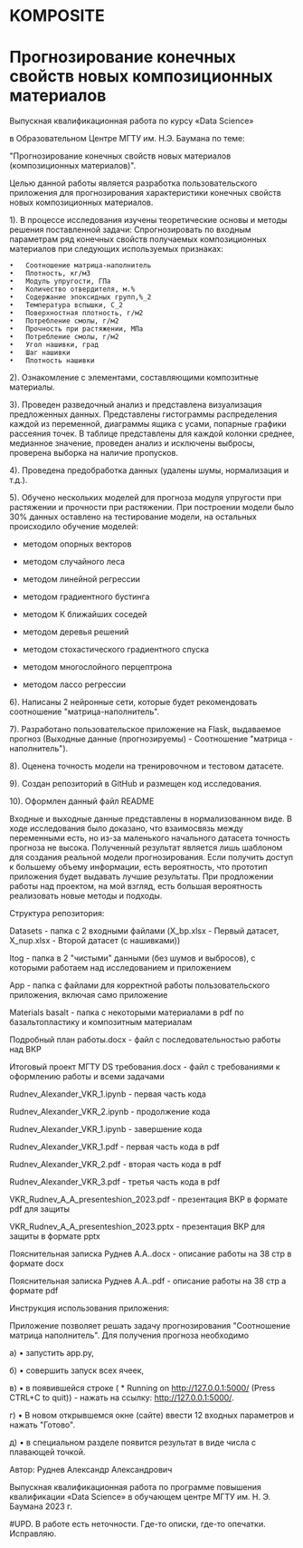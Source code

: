 # KOMPOSITE
# Прогнозирование конечных свойств новых композиционных материалов
Выпускная квалификационная работа по курсу «Data Science» 

в Образовательном Центре МГТУ им. Н.Э. Баумана по теме: 

"Прогнозирование конечных свойств новых материалов (композиционных материалов)".

Целью данной работы является разработка пользовательского приложения для прогнозирования характеристики конечных свойств новых композиционных материалов.

1).	В процессе исследования изучены теоретические основы и методы решения поставленной задачи: 
Спрогнозировать по входным параметрам ряд конечных свойств получаемых композиционных материалов при следующих используемых признаках: 

    •	Соотношение матрица-наполнитель
    •	Плотность, кг/м3
    •	Модуль упругости, ГПа
    •	Количество отвердителя, м.%
    •	Содержание эпоксидных групп,%_2
    •	Температура вспышки, С_2
    •	Поверхностная плотность, г/м2
    •	Потребление смолы, г/м2
    •	Прочность при растяжении, МПа
    •	Потребление смолы, г/м2
    •	Угол нашивки, град
    •	Шаг нашивки
    •	Плотность нашивки

2).	Ознакомление с элементами, составляющими композитные материалы. 

3).	Проведен разведочный анализ и представлена визуализация предложенных данных. Представлены гистограммы распределения каждой из переменной, диаграммы ящика с усами, попарные графики рассеяния точек. В таблице представлены для каждой колонки среднее, медианное значение, проведен анализ и исключены выбросы, проверена выборка на наличие пропусков.

4).	Проведена предобработка данных (удалены шумы, нормализация и т.д.).

5).	Обучено нескольких моделей для прогноза модуля упругости при растяжении и прочности при растяжении. При построении модели было 30% данных оставлено на тестирование модели, на остальных происходило обучение моделей:

* методом опорных векторов

* методом случайного леса

* методом линейной регрессии

* методом градиентного бустинга

* методом К ближайших соседей

* методом деревья решений

* методом стохастического градиентного спуска

* методом многослойного перцептрона

* методом лассо регрессии


6).	Написаны 2 нейронные сети, которые будет рекомендовать соотношение "матрица-наполнитель".

7).	Разработано пользовательское приложение на Flask, выдаваемое прогноз (Выходные данные (прогнозируемы) - Соотношение "матрица - наполнитель").

8).	Оценена точность модели на тренировочном и тестовом датасете.

9).	Создан репозиторий в GitHub и размещен код исследования.

10). Оформлен данный файл README

Входные и выходные данные представлены в нормализованном виде. 
В ходе исследования было доказано, что взаимосвязь между переменными есть, но из-за маленького начального датасета точность прогноза не высока. Полученный результат является лишь шаблоном для создания реальной модели прогнозирования. Если получить доступ к большему объему информации, есть вероятность, что прототип приложения будет выдавать лучшие результаты. При продложении работы над проектом, на мой взгляд, есть большая вероятность реализовать новые методы и подходы. 

Структура репозитория:

Datasets - папка с 2 входными файлами (X_bp.xlsx - Первый датасет, X_nup.xlsx - Второй датасет (с нашивками))

Itog - папка в 2 "чистыми" данными (без шумов и выбросов), с которыми работаем над исследованием и приложением

App - папка с файлами для корректной работы пользовательского приложения, включая само приложение

Materials basalt - папка с некоторыми материалами в pdf по базальтопластику и композитным материалам

Подробный план работы.docx - файл с последовательностью работы над ВКР

Итоговый проект МГТУ DS требования.docx - файл с требованиями к оформлению работы и всеми задачами

Rudnev_Alexander_VKR_1.ipynb - первая часть кода

Rudnev_Alexander_VKR_2.ipynb - продолжение кода

Rudnev_Alexander_VKR_1.ipynb - завершение кода

Rudnev_Alexander_VKR_1.pdf - первая часть кода в pdf

Rudnev_Alexander_VKR_2.pdf - вторая часть кода в pdf

Rudnev_Alexander_VKR_3.pdf - третья часть кода в pdf

VKR_Rudnev_A_A_presenteshion_2023.pdf - презентация ВКР  в формате pdf для защиты

VKR_Rudnev_A_A_presenteshion_2023.pptx - презентация ВКР для защиты в формате pptx

Пояснительная записка Руднев А.А..docx - описание работы на 38 стр в формате docx

Пояснительная записка Руднев А.А..pdf - описание работы на 38 стр а формате pdf


Инструкция использования приложения:

Приложение позволяет решать задачу прогнозирования "Соотношение матрица наполнитель". 
Для получения прогноза необходимо 

а)     •	запустить app.py, 

б)     •	совершить запуск всех ячеек,  

в)     •	в появившейся строке ( * Running on http://127.0.0.1:5000/ (Press CTRL+C to quit)) - нажать на ссылку: http://127.0.0.1:5000/. 

г)     •	В новом открывшемся окне (сайте) ввести 12 входных параметров и нажать "Готово".

д)     •	в специальном разделе появится результат в виде числа с плавающей точкой. 


Автор: Руднев Александр Александрович 

Выпускная квалификационная работа по программе повышения квалификации «Data Science» в обучающем центре МГТУ им. Н. Э. Баумана
2023 г. 

#UPD. В работе есть неточности. Где-то описки, где-то опечатки. Исправляю.
